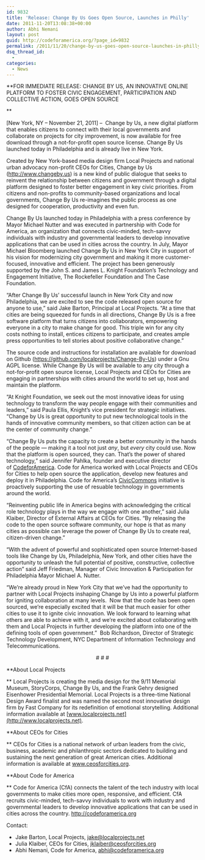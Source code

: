 ```yaml
---
id: 9832
title: 'Release: Change By Us Goes Open Source, Launches in Philly'
date: 2011-11-20T13:08:38+00:00
author: Abhi Nemani
layout: post
guid: http://codeforamerica.org/?page_id=9832
permalink: /2011/11/20/change-by-us-goes-open-source-launches-in-philly/
dsq_thread_id:
  - 
categories:
  - News
---
```

**FOR IMMEDIATE RELEASE: CHANGE BY US, AN INNOVATIVE ONLINE PLATFORM TO FOSTER CIVIC ENGAGEMENT, PARTICIPATION AND COLLECTIVE ACTION, GOES OPEN SOURCE
  
** 

[New York, NY – November 21, 2011] –  Change by Us, a new digital platform that enables citizens to connect with their local governments and collaborate on projects for city improvement, is now available for free download through a not-for-profit open source license. Change By Us launched today in Philadelphia and is already live in New York.

Created by New York-based media design firm Local Projects and national urban advocacy non-profit CEOs for Cities, Change by Us ([http](http://www.changeby.us)[://](http://www.changeby.us)[www](http://www.changeby.us)[.](http://www.changeby.us)[changeby](http://www.changeby.us)[.](http://www.changeby.us)[us](http://www.changeby.us)) is a new kind of public dialogue that seeks to reinvent the relationship between citizens and government through a digital platform designed to foster better engagement in key civic priorities. From citizens and non-profits to community-based organizations and local governments, Change By Us re-imagines the public process as one designed for cooperation, productivity and even fun.

Change By Us launched today in Philadelphia with a press conference by Mayor Michael Nutter and was executed in partnership with Code for America, an organization that connects civic-minded, tech-savvy individuals with industry and governmental leaders to develop innovative applications that can be used in cities across the country. In July, Mayor Michael Bloomberg launched Change By Us in New York City in support of his vision for modernizing city government and making it more customer-focused, innovative and efficient. The project has been generously supported by the John S. and James L. Knight Foundation&#8217;s Technology and Engagement Initiative, The Rockefeller Foundation and The Case Foundation.

&#8220;After Change By Us&#8217; successful launch in New York City and now Philadelphia, we are excited to see the code released open source for anyone to use,” said Jake Barton, Principal at Local Projects. “At a time that cities are being squeezed for funds in all directions, Change By Us is a free software platform that turns citizens into collaborators, empowering everyone in a city to make change for good. This triple win for any city costs nothing to install, entices citizens to participate, and creates ample press opportunities to tell stories about positive collaborative change.&#8221;

The source code and instructions for installation are available for download on Github ([https](https://github.com/localprojects/Change-By-Us)[://](https://github.com/localprojects/Change-By-Us)[github](https://github.com/localprojects/Change-By-Us)[.](https://github.com/localprojects/Change-By-Us)[com](https://github.com/localprojects/Change-By-Us)[/](https://github.com/localprojects/Change-By-Us)[localprojects](https://github.com/localprojects/Change-By-Us)[/](https://github.com/localprojects/Change-By-Us)[Change](https://github.com/localprojects/Change-By-Us)[-](https://github.com/localprojects/Change-By-Us)[By](https://github.com/localprojects/Change-By-Us)[-](https://github.com/localprojects/Change-By-Us)[Us](https://github.com/localprojects/Change-By-Us)) under a Gnu AGPL license. While Change By Us will be available to any city through a not-for-profit open source license, Local Projects and CEOs for Cities are engaging in partnerships with cities around the world to set up, host and maintain the platform.

&#8220;At Knight Foundation, we seek out the most innovative ideas for using technology to transform the way people engage with their communities and leaders,&#8221; said Paula Ellis, Knight&#8217;s vice president for strategic initiatives.  “Change by Us is great opportunity to put new technological tools in the hands of innovative community members, so that citizen action can be at the center of community change.”

&#8220;Change By Us puts the capacity to create a better community in the hands of the people &#8212; making it a tool not just _any_, but _every_ city could use. Now that the platform is open sourced, they can. That’s the power of shared technology,” said Jennifer Pahlka, founder and executive director of [Code](http://codeforamerica.org)[for](http://codeforamerica.org)[America](http://codeforamerica.org). Code for America worked with Local Projects and CEOs for Cities to help open source the application, develop new features and deploy it in Philadelphia. Code for America’s [Civic](http://civiccommons.org)[Commons](http://civiccommons.org) initiative is proactively supporting the use of resuable technology in governments around the world.

“Reinventing public life in America begins with acknowledging the critical role technology plays in the way we engage with one another,” said Julia Klaiber, Director of External Affairs at CEOs for Cities. “By releasing the code to the open source software community, our hope is that as many cities as possible can leverage the power of Change By Us to create real, citizen-driven change.”

“With the advent of powerful and sophisticated open source Internet-based tools like Change by Us, Philadelphia, New York, and other cities have the opportunity to unleash the full potential of positive, constructive, collective action” said Jeff Friedman, Manager of Civic Innovation & Participation for Philadelphia Mayor Michael A. Nutter.

“We’re already proud in New York City that we’ve had the opportunity to partner with Local Projects inshaping Change by Us into a powerful platform for igniting collaboration at many levels.  Now that the code has been open sourced, we’re especially excited that it will be that much easier for other cities to use it to ignite civic innovation. We look forward to learning what others are able to achieve with it, and we’re excited about collaborating with them and Local Projects in further developing the platform into one of the defining tools of open government.”  Bob Richardson, Director of Strategic Technology Development, NYC Department of Information Technology and Telecommunications.

<p align="center">
  # # #
</p>

**About Local Projects
  
** Local Projects is creating the media design for the 9/11 Memorial Museum, StoryCorps, Change By Us, and the Frank Gehry designed Eisenhower Presidential Memorial. Local Projects is a three-time National Design Award finalist and was named the second most innovative design firm by Fast Company for its redefinition of emotional storytelling. Additional information available at [www.localprojects.net](http://www.localprojects.net).

**About CEOs for Cities
  
** CEOs for Cities is a national network of urban leaders from the civic, business, academic and philanthropic sectors dedicated to building and sustaining the next generation of great American cities. Additional information is available at [www](http://www.ceosforcities.org)[.](http://www.ceosforcities.org)[ceosforcities](http://www.ceosforcities.org)[.](http://www.ceosforcities.org)[org](http://www.ceosforcities.org).

**About Code for America
  
** Code for America (CfA) connects the talent of the tech industry with local governments to make cities more open, responsive, and efficient. CfA recruits civic-minded, tech-savvy individuals to work with industry and governmental leaders to develop innovative applications that can be used in cities across the country. [http](http://codeforamerica.org)[://](http://codeforamerica.org)[codeforamerica](http://codeforamerica.org)[.](http://codeforamerica.org)[org](http://codeforamerica.org)

Contact:

  * Jake Barton, Local Projects, jake@localprojects.net
  * Julia Klaiber, CEOs for Cities, jklaiber@ceosforcities.org
  * Abhi Nemani, Code for America, abhi@codeforamerica.org